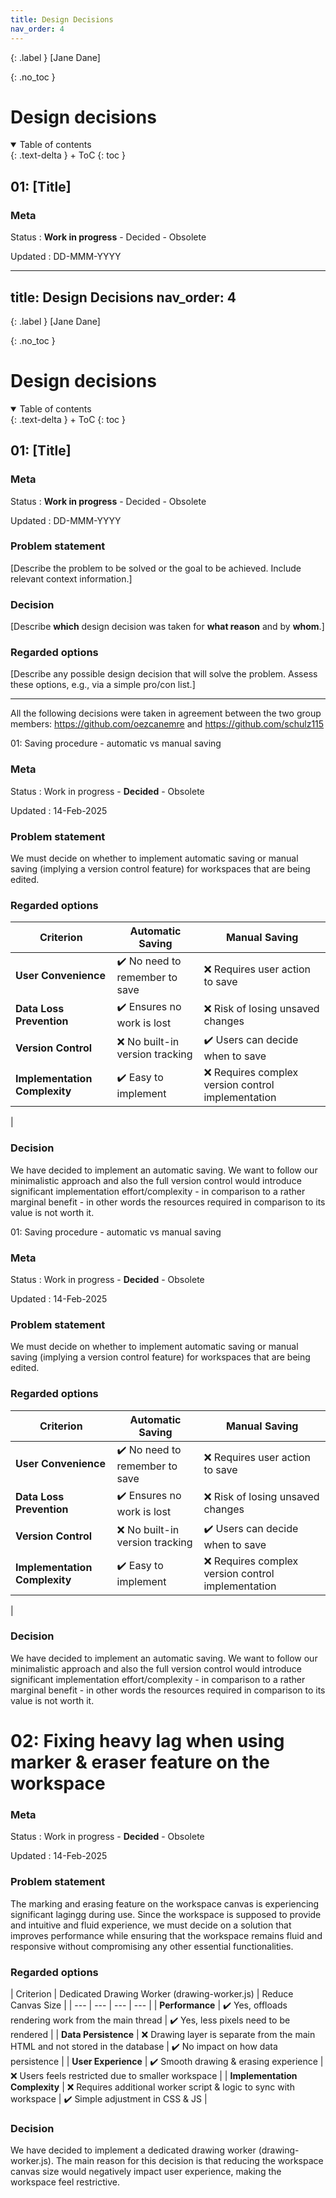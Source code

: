 ```yaml
---
title: Design Decisions
nav_order: 4
---
```


{: .label }
[Jane Dane]

{: .no_toc }
# Design decisions

<details open markdown="block">
{: .text-delta }
<summary>Table of contents</summary>
+ ToC
{: toc }
</details>

## 01: [Title]

### Meta

Status
: **Work in progress** - Decided - Obsolete

Updated
: DD-MMM-YYYY

---
title: Design Decisions
nav_order: 4
---

{: .label }
[Jane Dane]

{: .no_toc }
# Design decisions

<details open markdown="block">
{: .text-delta }
<summary>Table of contents</summary>
+ ToC
{: toc }
</details>

## 01: [Title]

### Meta

Status
: **Work in progress** - Decided - Obsolete

Updated
: DD-MMM-YYYY

### Problem statement

[Describe the problem to be solved or the goal to be achieved. Include relevant context information.]

### Decision

[Describe **which** design decision was taken for **what reason** and by **whom**.]

### Regarded options

[Describe any possible design decision that will solve the problem. Assess these options, e.g., via a simple pro/con list.]

---



All the following decisions were taken in agreement between the two group members:
https://github.com/oezcanemre and https://github.com/schulz115


01: Saving procedure - automatic vs manual saving

### Meta

Status
: Work in progress - **Decided** - Obsolete

Updated
: 14-Feb-2025

### Problem statement


We must decide on whether to implement automatic saving or manual saving (implying a version control feature) for workspaces that are being edited. 


### Regarded options


| Criterion | Automatic Saving | Manual Saving |
| --- | --- | --- |
| **User Convenience** | ✔️ No need to remember to save | ❌ Requires user action to save |
| **Data Loss Prevention** | ✔️ Ensures no work is lost | ❌ Risk of losing unsaved changes |
| **Version Control** | ❌ No built-in version tracking | ✔️ Users can decide when to save |
| **Implementation Complexity** | ✔️ Easy to implement | ❌ Requires complex version control implementation |
 |


### Decision

We have decided to implement an automatic saving. We want to follow our minimalistic approach and also the full version control would introduce significant implementation effort/complexity - in comparison to a rather marginal benefit - in other words the resources required in comparison to its value is not worth it.



















01: Saving procedure - automatic vs manual saving

### Meta

Status
: Work in progress - **Decided** - Obsolete

Updated
: 14-Feb-2025

### Problem statement


We must decide on whether to implement automatic saving or manual saving (implying a version control feature) for workspaces that are being edited. 


### Regarded options


| Criterion | Automatic Saving | Manual Saving |
| --- | --- | --- |
| **User Convenience** | ✔️ No need to remember to save | ❌ Requires user action to save |
| **Data Loss Prevention** | ✔️ Ensures no work is lost | ❌ Risk of losing unsaved changes |
| **Version Control** | ❌ No built-in version tracking | ✔️ Users can decide when to save |
| **Implementation Complexity** | ✔️ Easy to implement | ❌ Requires complex version control implementation |
 |


### Decision

We have decided to implement an automatic saving. We want to follow our minimalistic approach and also the full version control would introduce significant implementation effort/complexity - in comparison to a rather marginal benefit - in other words the resources required in comparison to its value is not worth it.







# 02: Fixing heavy lag when using marker & eraser feature on the workspace

### Meta

Status
: Work in progress - **Decided** - Obsolete  

Updated
: 14-Feb-2025  

### Problem statement  

The marking and erasing feature on the workspace canvas is experiencing significant lagingg during use. Since the workspace is supposed to provide and intuitive and fluid experience, we must decide on a solution that improves performance while ensuring that the workspace remains fluid and responsive without compromising any other essential functionalities.

### Regarded options  

| Criterion | Dedicated Drawing Worker (drawing-worker.js) | Reduce Canvas Size |
| --- | --- | --- | --- |
| **Performance** | ✔️ Yes, offloads rendering work from the main thread | ✔️ Yes, less pixels need to be rendered |
| **Data Persistence** | ❌ Drawing layer is separate from the main HTML and not stored in the database | ✔️ No impact on how data persistence |
| **User Experience** | ✔️ Smooth drawing & erasing experience | ❌ Users feels restricted due to smaller workspace |
| **Implementation Complexity** | ❌ Requires additional worker script & logic to sync with workspace | ✔️ Simple adjustment in CSS & JS |

### Decision  

We have decided to implement a dedicated drawing worker (drawing-worker.js). The main reason for this decision is that reducing the workspace canvas size would negatively impact user experience, making the workspace feel restrictive. 



